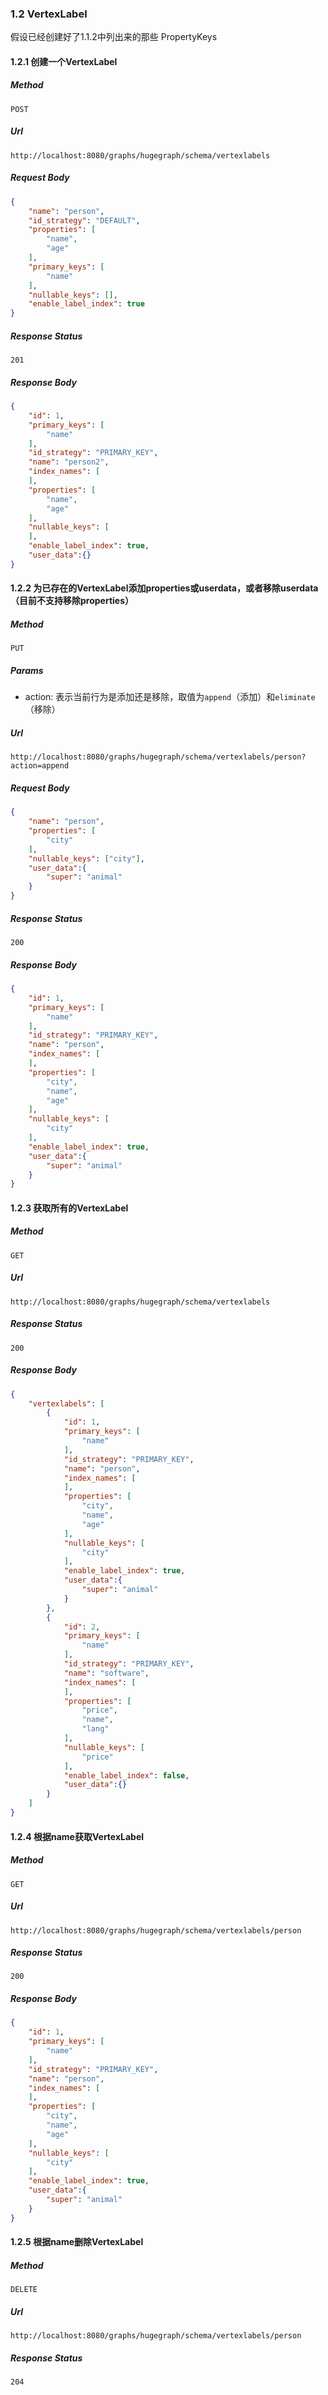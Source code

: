 ### 1.2 VertexLabel

假设已经创建好了1.1.2中列出来的那些 PropertyKeys

#### 1.2.1 创建一个VertexLabel

##### Method

```
POST
```

##### Url

```http request
http://localhost:8080/graphs/hugegraph/schema/vertexlabels
```

##### Request Body

```json
{
    "name": "person",
    "id_strategy": "DEFAULT",
    "properties": [
        "name",
        "age"
    ],
    "primary_keys": [
        "name"
    ],
    "nullable_keys": [],
    "enable_label_index": true
}
```

##### Response Status

```
201
```

##### Response Body

```json
{
    "id": 1,
    "primary_keys": [
        "name"
    ],
    "id_strategy": "PRIMARY_KEY",
    "name": "person2",
    "index_names": [
    ],
    "properties": [
        "name",
        "age"
    ],
    "nullable_keys": [
    ],
    "enable_label_index": true,
    "user_data":{}
}
```

#### 1.2.2 为已存在的VertexLabel添加properties或userdata，或者移除userdata（目前不支持移除properties）

##### Method

```
PUT
```

##### Params

- action: 表示当前行为是添加还是移除，取值为`append`（添加）和`eliminate`（移除）

##### Url

```http request
http://localhost:8080/graphs/hugegraph/schema/vertexlabels/person?action=append
```

##### Request Body

```json
{
    "name": "person",
    "properties": [
        "city"
    ],
    "nullable_keys": ["city"],
    "user_data":{
        "super": "animal"
    }
}
```

##### Response Status

```
200
```

##### Response Body

```json
{
    "id": 1,
    "primary_keys": [
        "name"
    ],
    "id_strategy": "PRIMARY_KEY",
    "name": "person",
    "index_names": [
    ],
    "properties": [
        "city",
        "name",
        "age"
    ],
    "nullable_keys": [
        "city"
    ],
    "enable_label_index": true,
    "user_data":{
        "super": "animal"
    }
}
```

#### 1.2.3 获取所有的VertexLabel

##### Method

```
GET
```

##### Url

```http request
http://localhost:8080/graphs/hugegraph/schema/vertexlabels
```

##### Response Status

```
200
```

##### Response Body

```json
{
    "vertexlabels": [
        {
            "id": 1,
            "primary_keys": [
                "name"
            ],
            "id_strategy": "PRIMARY_KEY",
            "name": "person",
            "index_names": [
            ],
            "properties": [
                "city",
                "name",
                "age"
            ],
            "nullable_keys": [
                "city"
            ],
            "enable_label_index": true,
            "user_data":{
                "super": "animal"
            }
        },
        {
            "id": 2,
            "primary_keys": [
                "name"
            ],
            "id_strategy": "PRIMARY_KEY",
            "name": "software",
            "index_names": [
            ],
            "properties": [
                "price",
                "name",
                "lang"
            ],
            "nullable_keys": [
                "price"
            ],
            "enable_label_index": false,
            "user_data":{}
        }
    ]
}
```

#### 1.2.4 根据name获取VertexLabel

##### Method

```
GET
```

##### Url

```http request
http://localhost:8080/graphs/hugegraph/schema/vertexlabels/person
```

##### Response Status

```
200
```

##### Response Body

```json
{
    "id": 1,
    "primary_keys": [
        "name"
    ],
    "id_strategy": "PRIMARY_KEY",
    "name": "person",
    "index_names": [
    ],
    "properties": [
        "city",
        "name",
        "age"
    ],
    "nullable_keys": [
        "city"
    ],
    "enable_label_index": true,
    "user_data":{
        "super": "animal"
    }
}
```

#### 1.2.5 根据name删除VertexLabel

##### Method

```
DELETE
```

##### Url

```http request
http://localhost:8080/graphs/hugegraph/schema/vertexlabels/person
```

##### Response Status

```
204
```

